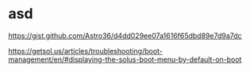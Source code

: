 # asd
https://gist.github.com/Astro36/d4dd029ee07a1616f65dbd89e7d9a7dc

https://getsol.us/articles/troubleshooting/boot-management/en/#displaying-the-solus-boot-menu-by-default-on-boot
